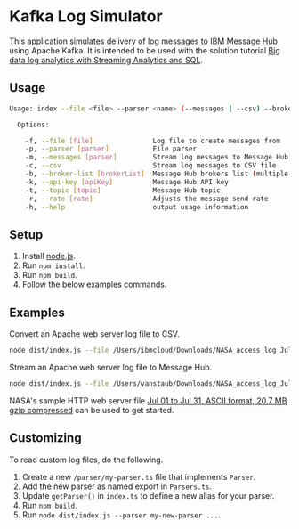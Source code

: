 # Kafka Log Simulator

This application simulates delivery of log messages to IBM Message Hub using Apache Kafka. It is intended to be used with the solution tutorial [Big data log analytics with Streaming Analytics and SQL](https://console.bluemix.net/docs/tutorials/big-data-log-analytics.html#big-data-logs-with-streaming-analytics-and-sql).

## Usage

```bash
Usage: index --file <file> --parser <name> (--messages | --csv) --broker-list <brokers> --api-key <secret> --topic <name> --rate [speed]

  Options:

    -f, --file [file]               Log file to create messages from
    -p, --parser [parser]           File parser
    -m, --messages [parser]         Stream log messages to Message Hub
    -c, --csv                       Stream log messages to CSV file
    -b, --broker-list [brokerList]  Message Hub brokers list (multiple brokers comma separated)
    -k, --api-key [apiKey]          Message Hub API key
    -t, --topic [topic]             Message Hub topic
    -r, --rate [rate]               Adjusts the message send rate
    -h, --help                      output usage information
```

## Setup

1. Install [node.js](https://nodejs.org/en/).
2. Run `npm install`.
3. Run `npm build`.
4. Follow the below examples commands.

## Examples

Convert an Apache web server log file to CSV.

```sh
node dist/index.js --file /Users/ibmcloud/Downloads/NASA_access_log_Jul95 --parser httpd --csv --out-file /Users/ibmcloud/Downloads/NASA_access_log_Jul95.csv
```

Stream an Apache web server log file to Message Hub.

```sh
node dist/index.js --file /Users/vanstaub/Downloads/NASA_access_log_Jul95 --parser httpd --broker-list "kafka02-prod02.messagehub.services.us-south.bluemix.net:9093" --api-key 0ErVFpnxvRqdfsSDDWQjymc1sdfDF7iRfGsvSv3cp2OOlJ4m --topic webserver --rate 100
```

NASA's sample HTTP web server file [Jul 01 to Jul 31, ASCII format, 20.7 MB gzip compressed](http://ita.ee.lbl.gov/html/contrib/NASA-HTTP.html) can be used to get started.

## Customizing

To read custom log files, do the following.

1. Create a new `/parser/my-parser.ts` file that implements `Parser`.
2. Add the new parser as named export in `Parsers.ts`.
3. Update `getParser()` in `index.ts` to define a new alias for your parser.
4. Run `npm build`.
5. Run `node dist/index.js --parser my-new-parser ...`.
